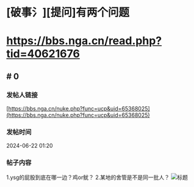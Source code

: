 # [破事氵][提问]有两个问题
# https://bbs.nga.cn/read.php?tid=40621676

## \# 0
### 发帖人链接
[https://bbs.nga.cn/nuke.php?func=ucp&uid=65368025](https://bbs.nga.cn/nuke.php?func=ucp&uid=65368025)
### 发帖时间
2024-06-22 01:20
### 帖子内容
1.ysg的屁股到底在哪一边？鸡or鱿？
2.某地的舍管是不是同一批人？
![标题](https://img.nga.178.com/attachments/mon_202406/22/bwQk8l-5ebqZ2cT3cSqo-ps.jpg.medium.jpg)
